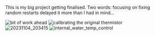 This is my big project getting finalised. Two words: focusing on fixing random restarts delayed it more than I had in mind...





![bit of work ahead](https://github.com/samuelolteanu/esphome-pellet-stove-controller/assets/85267083/10a08385-9fa7-42a6-aa9e-75acc9892a5d)
![calibrating the original thermistor](https://github.com/samuelolteanu/esphome-pellet-stove-controller/assets/85267083/bf9c8848-4a19-4f81-8012-9a4b9a6530be)
![20231104_203415](https://github.com/samuelolteanu/esphome-pellet-stove-controller/assets/85267083/3708bd34-eedb-4afb-96ba-43884e9346f4)
![internal_water_temp_control](https://github.com/samuelolteanu/esphome-pellet-stove-controller/assets/85267083/fb90b2ad-fa58-4964-86ae-ab55a4b77e26)
